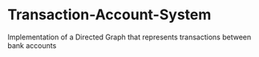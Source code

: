# Transaction-Account-System
Implementation of a Directed Graph that represents transactions between bank accounts
